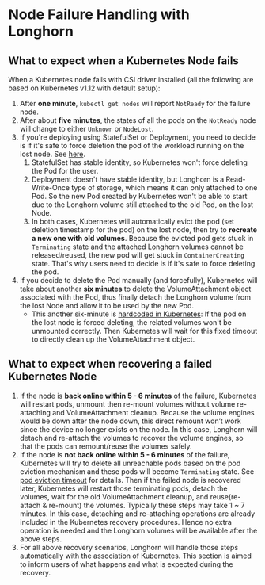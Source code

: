 # Node Failure Handling with Longhorn

## What to expect when a Kubernetes Node fails

When a Kubernetes node fails with CSI driver installed (all the following are based on Kubernetes v1.12 with default setup):
1. After **one minute**, `kubectl get nodes` will report `NotReady` for the failure node.
2. After about **five minutes**, the states of all the pods on the `NotReady` node will change to either `Unknown` or `NodeLost`.
3. If you're deploying using StatefulSet or Deployment, you need to decide is if it's safe to force deletion the pod of the workload
running on the lost node. See [here](https://kubernetes.io/docs/tasks/run-application/force-delete-stateful-set-pod/).
    1. StatefulSet has stable identity, so Kubernetes won't force deleting the Pod for the user. 
    2. Deployment doesn't have stable identity, but Longhorn is a Read-Write-Once type of storage, which means it can only attached
    to one Pod. So the new Pod created by Kubernetes won't be able to start due to the Longhorn volume still attached to the old Pod,
    on the lost Node.
    3. In both cases, Kubernetes will automatically evict the pod (set deletion timestamp for the pod) on the lost node, then try to 
    **recreate a new one with old volumes**. Because the evicted pod gets stuck in `Terminating` state and the attached Longhorn volumes 
    cannot be released/reused, the new pod will get stuck in `ContainerCreating` state. That's why users need to decide is if it's safe to force deleting the pod.
4. If you decide to delete the Pod manually (and forcefully), Kubernetes will take about another **six minutes** to delete the VolumeAttachment
object associated with the Pod, thus finally detach the Longhorn volume from the lost Node and allow it to be used by the new Pod. 
    - This another six-minute is [hardcoded in Kubernetes](https://github.com/kubernetes/kubernetes/blob/5e31799701123c50025567b8534e1a62dbc0e9f6/pkg/controller/volume/attachdetach/attach_detach_controller.go#L95): 
    If the pod on the lost node is forced deleting, the related volumes won't be unmounted correctly. Then Kubernetes will wait for this fixed timeout 
    to directly clean up the VolumeAttachment object.

## What to expect when recovering a failed Kubernetes Node
1. If the node is **back online within 5 - 6 minutes** of the failure, Kubernetes will restart pods, unmount then re-mount volumes without volume re-attaching and VolumeAttachment cleanup.
   Because the volume engines would be down after the node down, this direct remount won’t work since the device no longer exists on the node. 
   In this case, Longhorn will detach and re-attach the volumes to recover the volume engines, so that the pods can remount/reuse the volumes safely. 
2. If the node is **not back online within 5 - 6 minutes** of the failure, Kubernetes will try to delete all unreachable pods based on the pod eviction mechanism and these pods will become `Terminating` state. See [pod eviction timeout](https://kubernetes.io/docs/concepts/architecture/nodes/#condition) for details. 
   Then if the failed node is recovered later, Kubernetes will restart those terminating pods, detach the volumes, wait for the old VolumeAttachment cleanup, and reuse(re-attach & re-mount) the volumes. Typically these steps may take 1 ~ 7 minutes.
   In this case, detaching and re-attaching operations are already included in the Kubernetes recovery procedures. Hence no extra operation is needed and the Longhorn volumes will be available after the above steps. 
3. For all above recovery scenarios, Longhorn will handle those steps automatically with the association of Kubernetes. This section is aimed to inform users of what happens and what is expected during the recovery.
